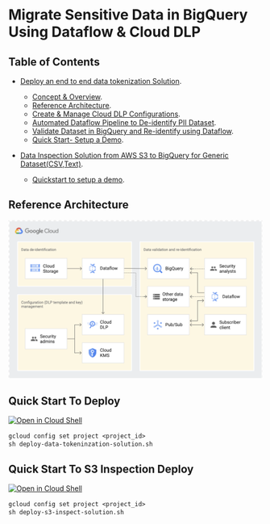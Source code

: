 # Migrate Sensitive Data in BigQuery Using Dataflow & Cloud DLP  

## Table of Contents  
* [Deploy an end to end data tokenization Solution](#quick-start-to-deploy).  
	* [Concept & Overview](https://cloud.google.com/solutions/de-identification-re-identification-pii-using-cloud-dlp).   
	* [Reference Architecture](#reference-architecture).  
	* [Create & Manage Cloud DLP Configurations](https://cloud.google.com/solutions/creating-cloud-dlp-de-identification-transformation-templates-pii-dataset).   
	* [Automated Dataflow Pipeline to De-identify PII Dataset](https://cloud.google.com/solutions/running-automated-dataflow-pipeline-de-identify-pii-dataset).   
	* [Validate Dataset in BigQuery and Re-identify using Dataflow](https://cloud.google.com/solutions/validating-de-identified-data-bigquery-re-identifying-pii-data).   
	* [Quick Start- Setup a Demo](#quick-start-to-deply).    	

* [Data Inspection Solution from AWS S3 to BigQuery for Generic Dataset(CSV,Text)](#quickstart-inspection-demo).  
	* [Quickstart to setup a demo](#quickstart-to-s3-inspection-demo).     

## Reference Architecture
![Reference Architecture](diagrams/ref_arch_solutions.png)	   	

## Quick Start To Deploy
[![Open in Cloud Shell](http://gstatic.com/cloudssh/images/open-btn.svg)](https://console.cloud.google.com/cloudshell/editor?cloudshell_git_repo=https://github.com/GoogleCloudPlatform/dlp-dataflow-deidentification.git)

```
gcloud config set project <project_id>
sh deploy-data-tokeninzation-solution.sh
```
## Quick Start To S3 Inspection Deploy

[![Open in Cloud Shell](http://gstatic.com/cloudssh/images/open-btn.svg)](https://console.cloud.google.com/cloudshell/editor?cloudshell_git_repo=https://github.com/GoogleCloudPlatform/dlp-dataflow-deidentification.git)

```
gcloud config set project <project_id>
sh deploy-s3-inspect-solution.sh
```
